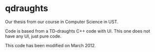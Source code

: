 # qdraughts

Our thesis from our course in Computer Science in UST.

Code is based from a TD-draughts C++ code with UI. This one does not have any UI, just pure code.

This code has been modified on March 2012.
